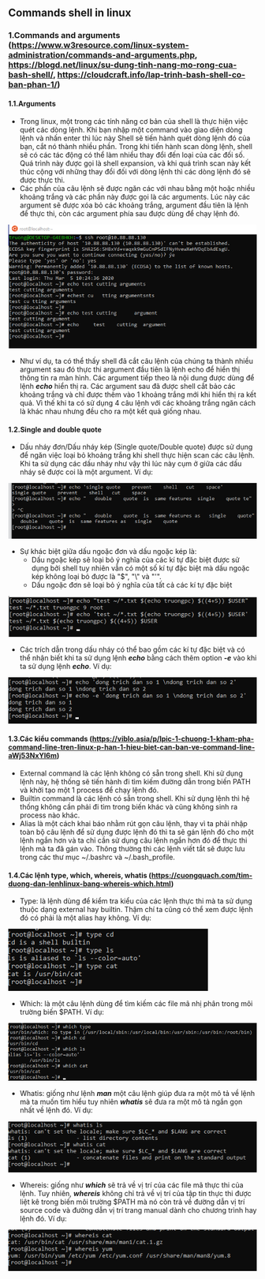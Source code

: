## Commands shell in linux
### 1.Commands and arguments (https://www.w3resource.com/linux-system-administration/commands-and-arguments.php, https://blogd.net/linux/su-dung-tinh-nang-mo-rong-cua-bash-shell/, https://cloudcraft.info/lap-trinh-bash-shell-co-ban-phan-1/)
#### 1.1.Arguments
- Trong linux, một trong các tính năng cơ bản của shell là thực hiện việc quét các dòng lệnh. Khi bạn nhập một command vào giao diện dòng lệnh và nhấn enter thì lúc này Shell sẽ tiến hành quét dòng lệnh đó của bạn, cắt nó thành nhiều phần. Trong khi tiến hành scan dòng lệnh, shell sẽ có các tác động có thể làm nhiều thay đổi đến loại của các đối số. Quá trình này được gọi là shell expansion, và khi quá trình scan này kết thúc cộng với những thay đổi đối với dòng lệnh thì các dòng lệnh đó sẽ được thực thi.
- Các phần của câu lệnh sẽ được ngăn các với nhau bằng một hoặc nhiều khoảng trắng và các phần này được gọi là các arguments. Lúc này các argument sẽ được xóa bỏ các khoảng trắng, argument đầu tiên là lệnh để thực thi, còn các argument phía sau được dùng để chạy lệnh đó.

<img src='./images/Screenshot_1.png'>

- Như ví dụ, ta có thể thấy shell đã cắt câu lệnh của chúng ta thành nhiều argument sau đó thực thi argument đầu tiên là lệnh echo để hiển thị thông tin ra màn hình. Các argument tiếp theo là nội dung được dùng để lệnh ***echo*** hiển thị ra. Các argument sau đã được shell cắt bảo các khoảng trắng và chỉ được thêm vào 1 khoảng trắng mới khi hiển thị ra kết quả. Vì thế khi ta có sử dụng 4 câu lệnh với các khoảng trắng ngăn cách là khác nhau nhưng đều cho ra một kết quả giống nhau.

#### 1.2.Single and double quote
- Dấu nháy đơn/Dấu nháy kép (Single quote/Double quote) được sử dụng để ngăn việc loại bỏ khoảng trắng khi shell thực hiện scan các câu lệnh. Khi ta sử dụng các dấu nháy như vậy thì lúc này cụm ở giữa các dấu nháy sẽ được coi là một argument. Ví dụ:
<img src='./images/Screenshot_2.png'>

- Sự khác biệt giữa dấu ngoặc đơn và dấu ngoặc kép là:
	<ul>
		<li>Dấu ngoặc kép sẽ loại bỏ ý nghĩa của các kí tự đặc biệt được sử dụng bởi shell tuy nhiên vẫn có một số kí tự đặc biệt mà dấu ngoặc kép không loại bỏ được là "$", "\" và "'". </li>
		<li>Dấu ngoặc đơn sẽ loại bỏ ý nghĩa của tất cả các kí tự đặc biệt</li>
	</ul>

<img src='./images/Screenshot_3.png'>

- Các trích dẫn trong dấu nháy có thể bao gồm các kí tự đặc biệt và có thể nhận biết khi ta sử dụng lệnh ***echo*** bằng cách thêm option ***-e*** vào khi ta sử dụng lệnh ***echo***. Ví dụ:

<img src='./images/Screenshot_4.png'>

#### 1.3.Các kiểu commands (https://viblo.asia/p/lpic-1-chuong-1-kham-pha-command-line-tren-linux-p-han-1-hieu-biet-can-ban-ve-command-line-aWj53NxYl6m)
- External command là các lệnh không có sẵn trong shell. Khi sử dụng lệnh này, hệ thống sẽ tiến hành đi tìm kiếm đường dẫn trong biến PATH và khởi tạo một 1 process để chạy lệnh đó.
- Builtin command là các lệnh có sẵn trong shell. Khi sử dụng lệnh thì hệ thống không cần phải đi tìm trong biến khác và cũng không sinh ra process nào khác.
- Alias là một cách khai báo nhằm rút gọn câu lệnh, thay vì ta phải nhập toàn bộ câu lệnh để sử dụng được lệnh đó thì ta sẽ gán lệnh đó cho một lệnh ngắn hơn và ta chỉ cần sử dụng câu lệnh ngắn hơn đó để thực thi lệnh mà ta đã gán vào. Thông thường thì các lệnh viết tắt sẽ được lưu trong các thư mục ~/.bashrc và ~/.bash_profile.

#### 1.4.Các lệnh type, which, whereis, whatis (https://cuongquach.com/tim-duong-dan-lenhlinux-bang-whereis-which.html)
- Type: là lệnh dùng để kiểm tra kiểu của các lệnh thực thi mà ta sử dụng thuộc dạng external hay builtin. Thậm chí ta cũng có thể xem được lệnh đó có phải là một alias hay không. Ví dụ:
<img src='./images/Screenshot_5.png'>

- Which: là một câu lệnh dùng để tìm kiếm các file mã nhị phân trong môi trường biến $PATH. Ví dụ:
<img src='./images/Screenshot_6.png'>

- Whatis: giống như lệnh ***man*** một câu lệnh giúp đưa ra một mô tả về lệnh mà ta muốn tìm hiểu tuy nhiên ***whatis*** sẽ đưa ra một mô tả ngắn gọn nhất về lệnh đó. Ví dụ:
<img src='./images/Screenshot_7.png'>

- Whereis: giống như ***which*** sẽ trả về vị trí của các file mã thực thi của lệnh. Tuy nhiên, ***whereis*** không chỉ trả về vị trí của tập tin thực thi được liệt kê trong biến môi trường $PATH mà nó còn trả về đường dẫn vị trí source code và đường dẫn vị trí trang manual dành cho chương trình hay lệnh đó. Ví dụ:
<img src='./images/Screenshot_8.png'>

